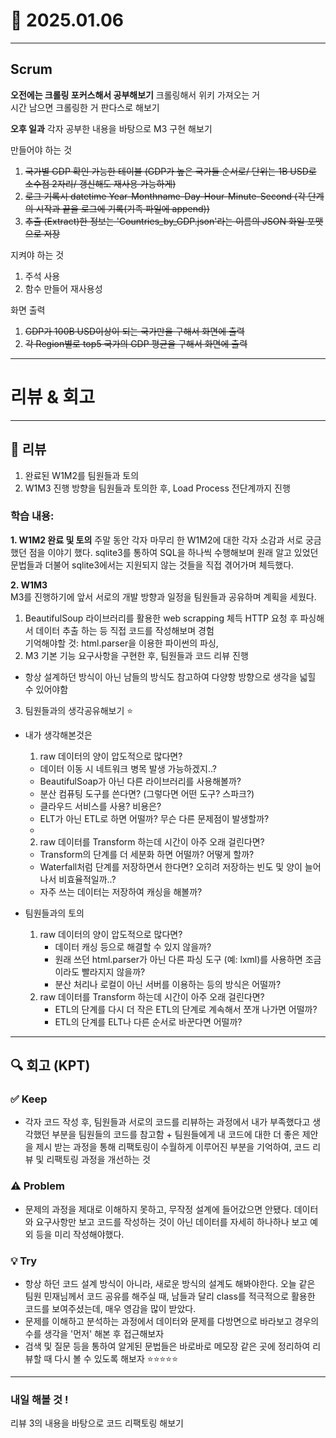 # 📅 2025.01.06 

---
  
## Scrum

**오전에는 크롤링 포커스해서 공부해보기**
크롤링해서 위키 가져오는 거   
시간 남으면 크롤링한 거 판다스로 해보기

**오후 일과**
각자 공부한 내용을 바탕으로 M3 구현 해보기

만들어야 하는 것 
1. ~~국가별 GDP 확인 가능한 테이블 (GDP가 높은 국가들 순서로/ 단위는 1B USD로 소수점 2자리/ 갱신해도 재사용 가능하게)~~
2. ~~로그 기록시 datetime Year-Monthname-Day-Hour-Minute-Second (각 단계의 시작과 끝을 로그에 기록(기족 파일에 append))~~
3. ~~추출 (Extract)한 정보는 'Countries_by_GDP.json'라는 이름의 JSON 화일 포맷으로 저장~~


지켜야 하는 것
1. 주석 사용
2. 함수 만들어 재사용성

화면 출력
1. ~~GDP가 100B USD이상이 되는 국가만을 구해서 화면에 출력~~
2. ~~각 Region별로 top5 국가의 GDP 평균을 구해서 화면에 출력~~


---

# 리뷰 & 회고

---

## 📝 리뷰

1. 완료된 W1M2를 팀원들과 토의
2. W1M3 진행 방향을 팀원들과 토의한 후, Load Process 전단계까지 진행


### 학습 내용:  
**1. W1M2 완료 및 토의**
주말 동안 각자 마무리 한 W1M2에 대한 각자 소감과 서로 궁금했던 점을 이야기 했다. sqlite3를 통하여 SQL을 하나씩 수행해보며 원래 알고 있었던 문법들과 더불어 sqlite3에서는 지원되지 않는 것들을 직접 겪어가며 체득했다. 

**2. W1M3**  
M3를 진행하기에 앞서 서로의 개발 방향과 일정을 팀원들과 공유하며 계획을 세웠다.  

1. BeautifulSoup 라이브러리를 활용한 web scrapping 체득
HTTP 요청 후 파싱해서 데이터 추출 하는 등 직접 코드를 작성해보며 경험  
기억해야할 것: html.parser을 이용한 파이썬의 파싱, 
2. M3 기본 기능 요구사항을 구현한 후, 팀원들과 코드 리뷰 진행
- 항상 설계하던 방식이 아닌 남들의 방식도 참고하여 다양항 방향으로 생각을 넓힐 수 있어야함  
3. 팀원들과의 생각공유해보기 ⭐️
- 내가 생각해본것은
    1. raw 데이터의 양이 압도적으로 많다면?
    - 데이터 이동 시 네트워크 병목 발생 가능하겠지..?
    - BeautifulSoap가 아닌 다른 라이브러리를 사용해볼까? 
    - 분산 컴퓨팅 도구를 쓴다면? (그렇다면 어떤 도구? 스파크?)
    - 클라우드 서비스를 사용? 비용은?
    - ELT가 아닌 ETL로 하면 어떨까? 무슨 다른 문제점이 발생할까?
    -

    2. raw 데이터를 Transform 하는데 시간이 아주 오래 걸린다면?
    - Transform의 단계를 더 세분화 하면 어떨까? 어떻게 할까?
    - Waterfall처럼 단계를 저장하면서 한다면? 오히려 저장하는 빈도 및 양이 늘어나서 비효율적일까..?
    - 자주 쓰는 데이터는 저장하여 캐싱을 해볼까?
- 팀원들과의 토의
    1. raw 데이터의 양이 압도적으로 많다면?
        - 데이터 캐싱 등으로 해결할 수 있지 않을까?
        - 원래 쓰던 html.parser가 아닌 다른 파싱 도구 (예: lxml)를 사용하면 조금이라도 빨라지지 않을까?
        - 분산 처리나 로컬이 아닌 서버를 이용하는 등의 방식은 어떨까?
    2. raw 데이터를 Transform 하는데 시간이 아주 오래 걸린다면?
        - ETL의 단계를 다시 더 작은 ETL의 단계로 계속해서 쪼개 나가면 어떨까?
        - ETL의 단계를 ELT나 다른 순서로 바꾼다면 어떨까?  


---

## 🔍 회고 (KPT)

### ✅ Keep
- 각자 코드 작성 후, 팀원들과 서로의 코드를 리뷰하는 과정에서 내가 부족했다고 생각했던 부분을 팀원들의 코드를 참고함 + 팀원들에게 내 코드에 대한 더 좋은 제안을 제시 받는 과정을 통해 리팩토링이 수월하게 이루어진 부분을 기억하여, 코드 리뷰 및 리팩토링 과정을 개선하는 것

### ⚠️ Problem
- 문제의 과정을 제대로 이해하지 못하고, 무작정 설계에 들어갔으면 안됐다.
데이터와 요구사항만 보고 코드를 작성하는 것이 아닌 데이터를 자세히 하나하나 보고 예외 등을 미리 작성해야했다.

### 💡 Try
- 항상 하던 코드 설계 방식이 아니라, 새로운 방식의 설계도 해봐야한다. 오늘 같은 팀원 민재님께서 코드 공유를 해주실 때, 남들과 달리 class를 적극적으로 활용한 코드를 보여주셨는데, 매우 영감을 많이 받았다.
- 문제를 이해하고 분석하는 과정에서 데이터와 문제를 다방면으로 바라보고 경우의 수를 생각을 '먼저' 해본 후 접근해보자
- 검색 및 질문 등을 통하여 알게된 문법들은 바로바로 메모장 같은 곳에 정리하여 리뷰할 때 다시 볼 수 있도록 해보자 ⭐️⭐️⭐️⭐️⭐️

---

### 내일 해볼 것 !
리뷰 3의 내용을 바탕으로 코드 리팩토링 해보기